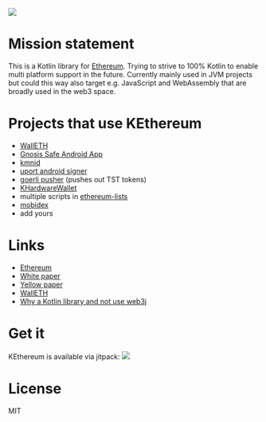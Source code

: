 ![](assets/logo_smaller.png)

Mission statement
=================

This is a Kotlin library for [Ethereum](https://ethereum.org). Trying to strive to 100% Kotlin to enable multi platform support in the future. Currently mainly used in JVM projects but could this way also target e.g. JavaScript and WebAssembly that are broadly used in the web3 space.

Projects that use KEthereum
===========================

 * [WallETH](https://walleth.org)
 * [Gnosis Safe Android App](https://github.com/gnosis/safe-android)
 * [kmnid](https://github.com/uport-project/kmnid)
 * [uport android signer](https://github.com/uport-project/uport-android-signer)
 * [goerli pusher](https://github.com/walleth/goerli_pusher) (pushes out TST tokens)
 * [KHardwareWallet](https://github.com/walleth/KHardWareWallet)
 * multiple scripts in [ethereum-lists](https://github.com/ethereum-lists)
 * [mobidex](https://github.com/sigillabs/mobidex)
 * add yours

Links
=====

* [Ethereum](https://ethereum.org/)
* [White paper](https://github.com/ethereum/wiki/wiki/White-Paper)
* [Yellow paper](https://github.com/ethereum/yellowpaper)
* [WallETH](https://walleth.org)
* [Why a Kotlin library and not use web3j](https://github.com/web3j/web3j/issues/124#issuecomment-313088274)

Get it
======

KEthereum is available via jitpack:
[![](https://jitpack.io/v/komputing/KEthereum.svg)](https://jitpack.io/#komputing/KEthereum)

License
=======

MIT
